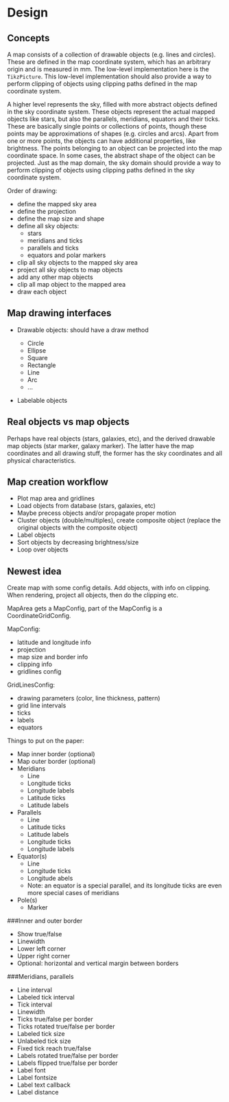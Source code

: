# Design

## Concepts

A map consists of a collection of drawable objects (e.g. lines and circles). These are
defined in the map coordinate system, which has an arbitrary origin and is measured in mm. The
low-level implementation here is the `TikzPicture`. This low-level implementation should also
provide a way to perform clipping of objects using clipping paths defined in the map coordinate
system.

A higher level represents the sky, filled with more abstract objects defined in the sky
coordinate system. These objects represent the actual mapped objects like stars, but also the
parallels, meridians, equators and their ticks. These are basically single points or collections
of points, though these points may be approximations of shapes (e.g. circles and arcs). Apart
from one or more points, the objects can have additional properties, like brightness. 
The points belonging to an object can be projected into the map coordinate space. In some cases,
the abstract shape of the object can be projected. Just as the map domain, the sky domain should 
provide a way to perform clipping of objects using clipping paths defined in the sky coordinate
system.

Order of drawing:
- define the mapped sky area
- define the projection
- define the map size and shape  
- define all sky objects:
  - stars
  - meridians and ticks
  - parallels and ticks
  - equators and polar markers
- clip all sky objects to the mapped sky area
- project all sky objects to map objects
- add any other map objects
- clip all map object to the mapped area
- draw each object


## Map drawing interfaces

* Drawable objects: should have a draw method
  * Circle
  * Ellipse
  * Square
  * Rectangle
  * Line
  * Arc
  * ...
  
* Labelable objects
  
## Real objects vs map objects
Perhaps have real objects (stars, galaxies, etc), and the derived drawable map objects (star marker, galaxy marker).
The latter have the map coordinates and all drawing stuff, the former has the sky coordinates and all physical
characteristics.
  
## Map creation workflow
* Plot map area and gridlines
* Load objects from database (stars, galaxies, etc)
* Maybe precess objects and/or propagate proper motion
* Cluster objects (double/multiples), create composite object (replace the original objects with the composite object)
* Label objects
* Sort objects by decreasing brightness/size
* Loop over objects

## Newest idea
Create map with some config details. Add objects, with info on clipping. When rendering, project all objects, then do the clipping etc.

MapArea gets a MapConfig, part of the MapConfig is a CoordinateGridConfig.

MapConfig:
* latitude and longitude info
* projection
* map size and border info
* clipping info
* gridlines config

GridLinesConfig:
* drawing parameters (color, line thickness, pattern)
* grid line intervals
* ticks
* labels
* equators

Things to put on the paper:
* Map inner border (optional)
* Map outer border (optional)
* Meridians
  * Line
  * Longitude ticks
  * Longitude labels
  * Latitude ticks
  * Latitude labels
* Parallels
  * Line
  * Latitude ticks
  * Latitude labels
  * Longitude ticks
  * Longitude labels
* Equator(s)
  * Line
  * Longitude ticks
  * Longitude abels
  * Note: an equator is a special parallel, and its longitude ticks are even more special cases of meridians
* Pole(s)
  * Marker

###Inner and outer border
* Show true/false
* Linewidth
* Lower left corner
* Upper right corner
* Optional: horizontal and vertical margin between borders

###Meridians, parallels
* Line interval
* Labeled tick interval
* Tick interval
* Linewidth
* Ticks true/false per border
* Ticks rotated true/false per border
* Labeled tick size
* Unlabeled tick size
* Fixed tick reach true/false
* Labels rotated true/false per border
* Labels flipped true/false per border
* Label font
* Label fontsize
* Label text callback
* Label distance



